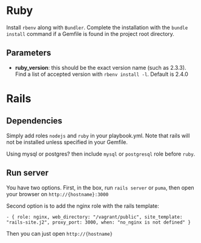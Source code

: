 # Ruby

Install `rbenv` along with `Bundler`. Complete the installation with the `bundle install`
command if a Gemfile is found in the project root directory.

## Parameters

* **ruby_version**: this should be the exact version name (such as 2.3.3).
Find a list of accepted version with `rbenv install -l`. Default is 2.4.0

# Rails

## Dependencies

Simply add roles `nodejs` and `ruby` in your playbook.yml.
Note that rails will not be installed unless specified in your Gemfile.

Using mysql or postgres? then include `mysql` or `postgresql` role before `ruby`.

## Run server

You have two options. First, in the box, run `rails server` or `puma`, then open your browser on `http://{hostname}:3000`

Second option is to add the nginx role with the rails template:

```
- { role: nginx, web_directory: "/vagrant/public", site_template: "rails-site.j2", proxy_port: 3000, when: "no_nginx is not defined" }
```

Then you can just open `http://{hostname}`
